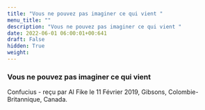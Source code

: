 ```yaml
---
title: "Vous ne pouvez pas imaginer ce qui vient "
menu_title: ""
description: "Vous ne pouvez pas imaginer ce qui vient "
date: 2022-06-01 06:00:01+00:641
draft: False
hidden: True
weight:
---
```

### Vous ne pouvez pas imaginer ce qui vient 

Confucius - reçu par Al Fike le 11 Février 2019, Gibsons, Colombie-Britannique, Canada.



